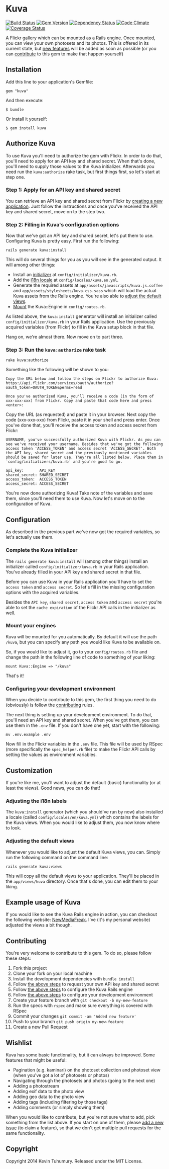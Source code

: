 # Kuva

[![Build Status](https://travis-ci.org/kevintuhumury/kuva.png)](https://travis-ci.org/kevintuhumury/kuva)
[![Gem Version](https://badge.fury.io/rb/kuva.svg)](http://badge.fury.io/rb/kuva)
[![Dependency Status](https://gemnasium.com/kevintuhumury/kuva.png)](https://gemnasium.com/kevintuhumury/kuva)
[![Code Climate](https://codeclimate.com/github/kevintuhumury/kuva.png)](https://codeclimate.com/github/kevintuhumury/kuva)
[![Coverage Status](https://coveralls.io/repos/kevintuhumury/kuva/badge.png)](https://coveralls.io/r/kevintuhumury/kuva)

A Flickr gallery which can be mounted as a Rails engine. Once mounted, you can view your own photosets and its photos. This is offered in its current state, but [new features](https://github.com/kevintuhumury/kuva#wishlist) will be added as soon as possible (or you can [contribute](https://github.com/kevintuhumury/kuva#contributing) to this gem to make that happen yourself)

## Installation

Add this line to your application's Gemfile:

    gem "kuva"

And then execute:

    $ bundle

Or install it yourself:

    $ gem install kuva

## Authorize Kuva

To use Kuva you'll need to authorize the gem with Flickr. In order to do that, you'll need to apply for an API key and shared secret. When that's done, you'll need to supply those values to the Kuva initializer. Afterwards you need run the `kuva:authorize` rake task, but first things first, so let's start at step one.

### Step 1: Apply for an API key and shared secret

You can retrieve an API key and shared secret from Flickr by [creating a new application](https://www.flickr.com/services/apps). Just follow the instructions and once you've received the API key and shared secret, move on to the step two.

### Step 2: Filling in Kuva's configuration options

Now that we've got an API key and shared secret, let's put them to use. Configuring Kuva is pretty easy. First run the following:

	rails generate kuva:install

This will do several things for you as you will see in the generated output. It will among other things:

- Install an [initializer](https://github.com/kevintuhumury/kuva#complete-the-kuva-initializer) at `config/initializer/kuva.rb`.
- Add the [i18n locale](https://github.com/kevintuhumury/kuva#adjusting-the-i18n-labels) at `config/locales/kuva.en.yml`.
- Generate the required assets at `app/assets/javascripts/kuva.js.coffee` and `app/assets/stylesheets/kuva.css.sass` which will load the actual Kuva assets from the Rails engine. You're also able to [adjust the default views](https://github.com/kevintuhumury/kuva#adjusting-the-default-views).
- [Mount](https://github.com/kevintuhumury/kuva#mount-your-engines) the Kuva::Engine in `config/routes.rb`.

As listed above, the `kuva:install` generator will install an initializer called `config/initializer/kuva.rb` in your Rails application. Use the previously acquired variables (from Flickr) to fill in the Kuva setup block in that file.

Hang on, we're almost there. Now move on to part three.

### Step 3: Run the `kuva:authorize` rake task

    rake kuva:authorize

Something like the following will be shown to you:

    Copy the URL below and follow the steps on Flickr to authorize Kuva:
    https://api.flickr.com/services/oauth/authorize?oauth_token=OAUTH_TOKEN&perms=read

    Once you've authorized Kuva, you'll receive a code (in the form of xxx-xxx-xxx) from Flickr. Copy and paste that code here and press <enter>:

Copy the URL (as requested) and paste it in your browser. Next copy the code (xxx-xxx-xxx) from Flickr, paste it in your shell and press enter. Once you've done that, you'll receive the access token and access secret from Flickr:

    USERNAME, you've successfully authorized Kuva with Flickr. As you can see we've received your username. Besides that we've got the following access token 'ACCESS_TOKEN' and access secret 'ACCESS_SECRET'. Both the API key, shared secret and the previously mentioned variables should be saved for later use. They're all listed below. Place them in `config/initializers/kuva.rb` and you're good to go.

	api_key:       API_KEY
	shared_secret: SHARED_SECRET
	access_token:  ACCESS_TOKEN
	access_secret: ACCESS_SECRET

You're now done authorizing Kuva! Take note of the variables and save them, since you'll need them to use Kuva. Now let's move on to the configuration of Kuva.

## Configuration

As described in the previous part we've now got the required variables, so let's actually use them. 

### Complete the Kuva initializer

The `rails generate kuva:install` will (among other things) install an initializer called `config/initializer/kuva.rb` in your Rails application. You've already filled in your API key and shared secret in that file. 

Before you can use Kuva in your Rails application you'll have to set the `access token` and `access secret`. So let's fill in the missing configuration options with the acquired variables. 

Besides the `API key`, `shared secret`, `access token` and `access secret` you're able to set the `cache expiration` of the Flickr API calls in the initializer as well.

### Mount your engines

Kuva will be mounted for you automatically. By default it will use the path `/kuva`, but you can specify any path you would like Kuva to be available on.

So, if you would like to adjust it, go to your `config/routes.rb` file and change the path in the following line of code to something of your liking:

	mount Kuva::Engine => "/kuva"

That's it!

### Configuring your development environment

When you decide to contribute to this gem, the first thing you need to do (obviously) is follow the [contributing](https://github.com/kevintuhumury/kuva#contributing) rules.

The next thing is setting up your development environment. To do that, you'll need an API key and shared secret. When you've got them, you can use them in the `.env` file. If you don't have one yet, start with the following:

	mv .env.example .env

Now fill in the Flickr variables in the `.env` file. This file will be used by RSpec (more specifically the `spec_helper.rb` file) to make the Flickr API calls by setting the values as environment variables.

## Customization

If you're like me, you'll want to adjust the default (basic) functionality (or at least the views). Good news, you can do that!

### Adjusting the i18n labels

The `kuva:install` generator (which you should've run by now) also installed a locale (called `config/locales/en/kuva.yml`) which contains the labels for the Kuva views. When you would like to adjust them, you now know where to look.

### Adjusting the default views

Whenever you would like to adjust the default Kuva views, you can. Simply run the following command on the command line:

	rails generate kuva:views

This will copy all the default views to your application. They'll be placed in the `app/views/kuva` directory. Once that's done, you can edit them to your liking.

## Example usage of Kuva

If you would like to see the Kuva Rails engine in action, you can checkout the following website: [NewMediaFreak](http://www.newmediafreak.nl/fotografie). I've (it's my personal website) adjusted the views a bit though.

## Contributing

You're very welcome to contribute to this gem. To do so, please follow these steps:

1. Fork this project
2. Clone your fork on your local machine
3. Install the development dependencies with `bundle install`
4. Follow [the above steps](https://github.com/kevintuhumury/kuva#step-1-apply-for-an-api-key-and-shared-secret) to request your own API key and shared secret
5. Follow [the above steps](https://github.com/kevintuhumury/kuva#step-2-filling-in-kuvas-configuration-options) to configure the Kuva Rails engine
6. Follow [the above steps](https://github.com/kevintuhumury/kuva#configuring-your-development-environment) to configure your development environment
7. Create your feature branch with `git checkout -b my-new-feature`
8. Run the specs with `rspec` and make sure everything is covered with RSpec
9. Commit your changes `git commit -am 'Added new feature'`
10. Push to your branch `git push origin my-new-feature`
11. Create a new Pull Request

## Wishlist

Kuva has some basic functionality, but it can always be improved. Some features that might be useful:

- Pagination (e.g. kaminari) on the photoset collection and photoset view (when you've got a lot of photosets or photos)
- Navigating through the photosets and photos (going to the next one)
- Adding a photostream
- Adding exif data to the photo view
- Adding geo data to the photo view
- Adding tags (including filtering by those tags)
- Adding comments (or simply showing them)

When you would like to contribute, but you're not sure what to add, pick something from the list above. If you start on one of them, please [add a new issue](https://github.com/kevintuhumury/kuva/issues/new) (to claim a feature), so that we don't get multiple pull requests for the same functionality.

## Copyright

Copyright 2014 Kevin Tuhumury. Released under the MIT License.
